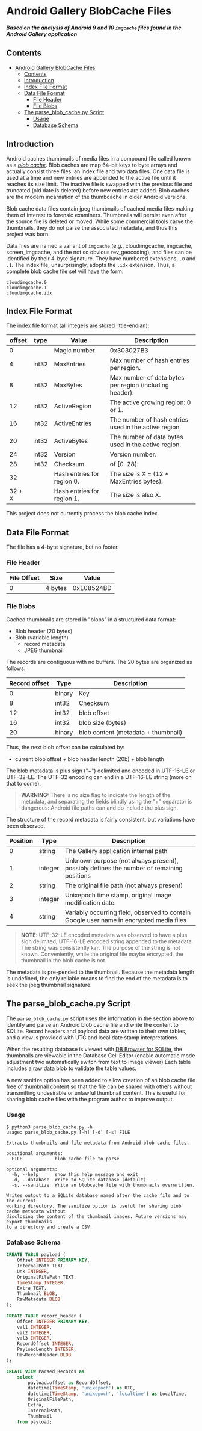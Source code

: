 # Android Gallery BlobCache Files

***Based on the analysis of Android 9 and 10 `imgcache` files found in the
Android Gallery application***

## Contents
- [Android Gallery BlobCache Files](#android-gallery-blobcache-files)
  - [Contents](#contents)
  - [Introduction](#introduction)
  - [Index File Format](#index-file-format)
  - [Data File Format](#data-file-format)
    - [File Header](#file-header)
    - [File Blobs](#file-blobs)
  - [The parse_blob_cache.py Script](#the-parse_blob_cachepy-script)
    - [Usage](#usage)
    - [Database Schema](#database-schema)

## Introduction
Android caches thumbnails of media files in a compound file called known as a
[*blob cache*](https://cs.android.com/android/platform/superproject/+/master:packages/apps/Gallery2/gallerycommon/src/com/android/gallery3d/common/BlobCache.java).
Blob caches are map 64-bit keys to byte arrays and actually consist three files:
an index file and two data files.  One data file is used at a time and new
entries are appended to the active file until it reaches its size limit.  The
inactive file is swapped with the previous file and truncated (old date is
deleted) before new entries are added.  Blob caches are the modern incarnation of the
thumbcache in older Android versions.

Blob cache data files contain jpeg thumbnails of cached media files making them
of interest to forensic examiners.  Thumbnails will persist even after the
source file is deleted or moved.  While some commercial tools carve the
thumbnails, they do not parse the associated metadata, and thus this project was
born.

Data files are named a variant of `imgcache` (e.g., cloudimgcache, imgcache,
screen_imgcache, and the not so obvious rev_geocoding), and files can be
identified by their 4-byte signature.  They have numbered extensions, `.0` and
`.1`.  The index file, unsurprisingly, adopts the `.idx` extension.  Thus, a
complete blob cache file set will have the form:

```
cloudimgcache.0
cloudimgcache.1
cloudimgcache.idx
```

## Index File Format

The index file format (all integers are stored little-endian):

| offset | type  | Value                      | Description                                             |
| ------ | ----- | -------------------------- | ------------------------------------------------------- |
| 0      |       | Magic number               | 0x303027B3                                              |
| 4      | int32 | MaxEntries                 | Max number of hash entries per region.                  |
| 8      | int32 | MaxBytes                   | Max number of data bytes per region (including header). |
| 12     | int32 | ActiveRegion               | The active growing region: 0 or 1.                      |
| 16     | int32 | ActiveEntries              | The number of hash entries used in the active region.   |
| 20     | int32 | ActiveBytes                | The number of data bytes used in the active region.     |
| 24     | int32 | Version                    | Version number.                                         |
| 28     | int32 | Checksum                   | of [0..28).                                             |
| 32     |       | Hash entries for region 0. | The size is X = (12 * MaxEntries bytes).                |
| 32 + X |       | Hash entries for region 1. | The size is also X.                                     |

This project does not currently process the blob cache index.

## Data File Format

The file has a 4-byte signature, but no footer.

### File Header

| File Offset | Size    | Value      |
| ----------- | ------- | ---------- |
| 0           | 4 bytes | 0x108524BD |

### File Blobs

Cached thumbnails are stored in "blobs" in a structured data format:

- Blob header (20 bytes)
- Blob (variable length)
  - record metadata
  - JPEG thumbnail

The records are contiguous with no buffers.  The 20 bytes are organized as follows:

| Record offset | Type   | Description                         |
| ------------- | ------ | ----------------------------------- |
| 0             | binary | Key                                 |
| 8             | int32  | Checksum                            |
| 12            | int32  | blob offset                         |
| 16            | int32  | blob size (bytes)                   |
| 20            | binary | blob content (metadata + thumbnail) |

Thus, the next blob offset can be calculated by:
- current blob offset + blob header length (20b) + blob length

The blob metadata is plus sign ("+") delimited and encoded in UTF-16-LE or
UTF-32-LE.  The UTF-32 encoding can end in a UTF-16-LE string (more on that to
come).  

> **WARNING:** There is no size flag to indicate the length of the metadata, and
> separating the fields blindly using the "+" separator is dangerous: Android
> file paths can and do include the plus sign.

The structure of the record metadata is fairly consistent, but variations have
been observed.

| Position | Type    | Description                                                                              |
| -------- | ------- | ---------------------------------------------------------------------------------------- |
| 0        | string  | The Gallery application internal path                                                    |
| 1        | integer | Unknown purpose (not always present), possibly defines the number of remaining positions |
| 2        | string  | The original file path (not always present)                                              |
| 3        | integer | Unixepoch time stamp, original image modification date.                                  |
| 4        | string  | Variably occurring field, observed to contain Google user name in encrypted media files  |

> **NOTE**: UTF-32-LE encoded metadata was observed to have a plus sign delimited,
> UTF-16-LE encoded string appended to the metadata.  The string was
> consistently `kar`.  The purpose of the string is not known.  Conveniently,
> while the original file maybe encrypted, the thumbnail in the blob cache is not.

The metadata is pre-pended to the thumbnail.  Because the metadata length is
undefined, the only reliable means to find the end of the metadata is to seek
the jpeg thumbnail signature.

## The parse_blob_cache.py Script

The `parse_blob_cache.py` script uses the information in the section above to
identify and parse an Android blob cache file and write the content to SQLite.
Record headers and payload data are written to their own tables, and a view is
provided with UTC and local date stamp interpretations.

When the resulting database is viewed with [DB Browser for
SQLite](https://sqlitebrowser.org/), the thumbnails are viewable in the Database
Cell Editor (enable automatic mode adjustment two automatically switch from text
to image viewer)  Each table includes a raw data blob to validate the table
values.  

A new sanitize option has been added to allow creation of an blob cache file free
of thumbnail content so that the file can be shared with others without
transmitting undesirable or unlawful thumbnail content.  This is useful for
sharing blob cache files with the program author to improve output.

### Usage

```
$ python3 parse_blob_cache.py -h
usage: parse_blob_cache.py [-h] [-d] [-s] FILE

Extracts thumbnails and file metadata from Android blob cache files.

positional arguments:
  FILE            blob cache file to parse

optional arguments:
  -h, --help      show this help message and exit
  -d, --database  Write to SQLite database (default)
  -s, --sanitize  Write an blobcache file with thumbnails overwritten.

Writes output to a SQLite database named after the cache file and to the current
working directory. The sanitize option is useful for sharing blob cache metadata without
disclosing the content of the thumbnail images. Future versions may export thumbnails
to a directory and create a CSV.
```

### Database Schema

```sql
CREATE TABLE payload (
    Offset INTEGER PRIMARY KEY,
    InternalPath TEXT,
    Unk INTEGER,
    OriginalFilePath TEXT,
    TimeStamp INTEGER,
    Extra TEXT,
    Thumbnail BLOB,
    RawMetadata BLOB
);

CREATE TABLE record_header (
    Offset INTEGER PRIMARY KEY,
    val1 INTEGER,
    val2 INTEGER,
    val3 INTEGER,
    RecordOffset INTEGER,
    PayloadLength INTEGER,
    RawRecordHeader BLOB
);

CREATE VIEW Parsed_Records as
    select
        payload.offset as RecordOffset,
        datetime(TimeStamp, 'unixepoch') as UTC,
        datetime(TimeStamp, 'unixepoch', 'localtime') as LocalTime,
        OriginalFilePath,
        Extra,
        InternalPath,
        Thumbnail
    from payload;
```
